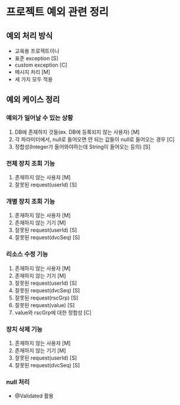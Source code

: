 # 프로젝트 예외 관련 정리

## 예외 처리 방식
- 교육용 프로젝트이니
- 표준 exception [S]
- custom exception [C]
- 메시지 처리 [M]
- 세 가지 모두 적용

## 예외 케이스 정리

### 예외가 일어날 수 있는 상황
1. DB에 존재하지 것들(ex. DB에 등록되지 않는 사용자) [M]
2. 각 파라미터에서, null로 들어오면 안 되는 값들이 null로 들어오는 경우 [C]
3. 정합성(Integer가 들어와야하는데 String이 들어오는 등의) [S]

### 전체 장치 조회 기능
1. 존재하지 않는 사용자 [M]
2. 잘못된 request(userId) [S]

### 개별 장치 조회 기능
1. 존재하지 않는 사용자 [M]
2. 존재하지 않는 기기 [M]
3. 잘못된 request(userId) [S]
4. 잘못된 request(dvcSeq) [S]
   
### 리소스 수정 기능
1. 존재하지 않는 사용자 [M]
2. 존재하지 않는 기기 [M]
3. 잘못된 request(userId) [S]
4. 잘못된 request(dvcSeq) [S]
5. 잘못된 request(rscGrp) [S]
6. 잘못된 request(value) [S]
7. value와 rscGrp에 대한 정합성 [C]

### 장치 삭제 기능
1. 존재하지 않는 사용자 [M]
2. 존재하지 않는 기기 [M]
3. 잘못된 request(userId) [S]
4. 잘못된 request(dvcSeq) [S]

### null 처리
- @Validated 활용